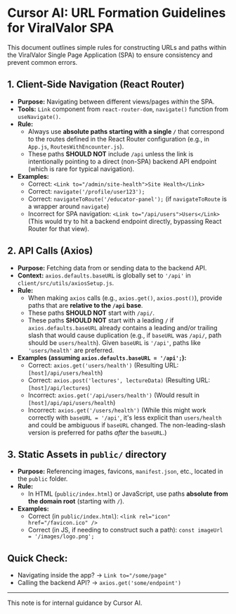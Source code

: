# Cursor AI: URL Formation Guidelines for ViralValor SPA

This document outlines simple rules for constructing URLs and paths within the ViralValor Single Page Application (SPA) to ensure consistency and prevent common errors.

## 1. Client-Side Navigation (React Router)

*   **Purpose:** Navigating between different views/pages *within* the SPA.
*   **Tools:** `Link` component from `react-router-dom`, `navigate()` function from `useNavigate()`.
*   **Rule:**
    *   Always use **absolute paths starting with a single `/`** that correspond to the routes defined in the React Router configuration (e.g., in `App.js`, `RoutesWithEncounter.js`).
    *   These paths **SHOULD NOT** include `/api` unless the link is intentionally pointing to a direct (non-SPA) backend API endpoint (which is rare for typical navigation).
*   **Examples:**
    *   Correct: `<Link to="/admin/site-health">Site Health</Link>`
    *   Correct: `navigate('/profile/user123');`
    *   Correct: `navigateToRoute('/educator-panel');` (if `navigateToRoute` is a wrapper around `navigate`)
    *   Incorrect for SPA navigation: `<Link to="/api/users">Users</Link>` (This would try to hit a backend endpoint directly, bypassing React Router for that view).

## 2. API Calls (Axios)

*   **Purpose:** Fetching data from or sending data to the backend API.
*   **Context:** `axios.defaults.baseURL` is globally set to `'/api'` in `client/src/utils/axiosSetup.js`.
*   **Rule:**
    *   When making `axios` calls (e.g., `axios.get()`, `axios.post()`), provide paths that are **relative to the `/api` base**.
    *   These paths **SHOULD NOT** start with `/api/`.
    *   These paths **SHOULD NOT** start with a leading `/` if `axios.defaults.baseURL` already contains a leading and/or trailing slash that would cause duplication (e.g., if `baseURL` was `/api/`, path should be `users/health`). Given `baseURL` is `'/api'`, paths like `'users/health'` are preferred.
*   **Examples (assuming `axios.defaults.baseURL = '/api';`):**
    *   Correct: `axios.get('users/health')` (Resulting URL: `[host]/api/users/health`)
    *   Correct: `axios.post('lectures', lectureData)` (Resulting URL: `[host]/api/lectures`)
    *   Incorrect: `axios.get('/api/users/health')` (Would result in `[host]/api/api/users/health`)
    *   Incorrect: `axios.get('/users/health')` (While this might work correctly with `baseURL = '/api'`, it's less explicit than `users/health` and could be ambiguous if `baseURL` changed. The non-leading-slash version is preferred for paths *after* the `baseURL`.)

## 3. Static Assets in `public/` directory

*   **Purpose:** Referencing images, favicons, `manifest.json`, etc., located in the `public` folder.
*   **Rule:**
    *   In HTML (`public/index.html`) or JavaScript, use paths **absolute from the domain root** (starting with `/`).
*   **Examples:**
    *   Correct (in `public/index.html`): `<link rel="icon" href="/favicon.ico" />`
    *   Correct (in JS, if needing to construct such a path): `const imageUrl = '/images/logo.png';`

## Quick Check:

*   Navigating inside the app? -> `Link to="/some/page"`
*   Calling the backend API? -> `axios.get('some/endpoint')`

---
This note is for internal guidance by Cursor AI. 